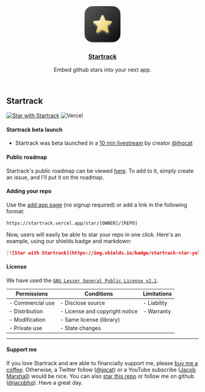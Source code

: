 
<p align="center">
  <a href="https://vercel.com">
    <img src="./public/logo.png" height="96">
    <h3 align="center">Startrack</h3>
  </a>
</p>

<p align="center">
  Embed github stars into your next app.
</p>

<br />

## Startrack

[![Star with Startrack](https://img.shields.io/badge/startrack-star-yellow)](https://startrack.vercel.app/star/jacobhq/startrack)
![Vercel](https://vercelbadge.vercel.app/api/jacobhq/startrack)

#### Startrack beta launch
- Startrack was beta launched in a [10 min livestream](https://www.youtube.com/watch?v=_ymQsetuz_Q) by creator [@jhqcat](https://twitter.com/jhqcat)

#### Public roadmap
Startrack's public roadmap can be viewed [here](https://github.com/users/jacobhq/projects/1). To add to it, simply create an issue, and I'll put it on the roadmap.

#### Adding your repo
Use the [add app page](https://startrack.vercel.app/add-app) (no signup required) or add a link in the following format:
```
https://startrack.vercel.app/star/[OWNER]/[REPO]
```
Now, users will easily be able to star your repo in one click. Here's an example, using our shields badge and markdown:
```md
[![Star with Startrack](https://img.shields.io/badge/startrack-star-yellow)](https://startrack.vercel.app/star/jacobhq/startrack)
```

#### License
We have used the [`GNU Lesser General Public License v2.1`](https://choosealicense.com/licenses/lgpl-2.1/).

| Permissions      | Conditions                     | Limitations            |
|------------------|--------------------------------|------------------------|
| - Commercial use | - Disclose source              | - Liability            |
| - Distribution   | - License and copyright notice | - Warranty             |
| - Modification   | - Same license (library)       |                        |
| - Private use    | - State changes                |                        |

---

#### Support me
If you love Startrack and are able to financially support me, please [buy me a coffee](https://buymeacoffee.com/jem). Otherwise, a Twitter follow ([@jqcat](https://twitter.com/intent/follow?screen_name=jhqcat)) or a YouTube subscribe ([Jacob Marshall](https://www.youtube.com/channel/UChXCa0OuD-HYr3QAESK434g)) would be nice. You can also [star this repo](https://startrack.vercel.app/star/jacobhq/startrack) or follow me on github ([@jacobhq](https://github.com/jacobhq)). Have a great day.
